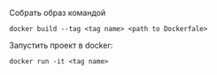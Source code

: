 Собрать образ командой

`docker build --tag <tag name> <path to Dockerfale>`

Запустить проект в docker:

`docker run -it <tag name>`